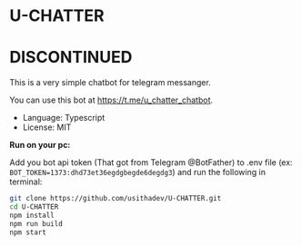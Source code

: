 # U-CHATTER  
  
  # DISCONTINUED

This is a very simple chatbot for telegram messanger.     

You can use this bot at https://t.me/u_chatter_chatbot.

- Language: Typescript
- License: MIT  

**Run on your pc:**  

Add you bot api token (That got from Telegram @BotFather) to .env file (ex: `BOT_TOKEN=1373:dhd73et36egdgbegde6degdg3`) and run the following in terminal: 

```bash
git clone https://github.com/usithadev/U-CHATTER.git  
cd U-CHATTER  
npm install  
npm run build  
npm start  
```
